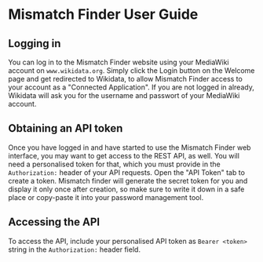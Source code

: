 # Mismatch Finder User Guide

## Logging in <a id="login"></a>

You can log in to the Mismatch Finder website using your MediaWiki account on `www.wikidata.org`. Simply click the Login button on the Welcome page and get redirected to Wikidata, to allow Mismatch Finder access to your account as a "Connected Application". If you are not logged in already, Wikidata will ask you for the username and passwort of your MediaWiki account.

## Obtaining an API token <a id="apiToken"></a>

Once you have logged in and have started to use the Mismatch Finder web interface, you may want to get access to the REST API, as well. You will need a personalised token for that, which you must provide in the `Authorization:` header of your API requests. Open the "API Token" tab to create a token. Mismatch finder will generate the secret token for you and display it only once after creation, so make sure to write it down in a safe place or copy-paste it into your password management tool.

## Accessing the API <a id="apiAccess"></a>

To access the API, include your personalised API token as `Bearer <token>` string in the `Authorization:` header field.

